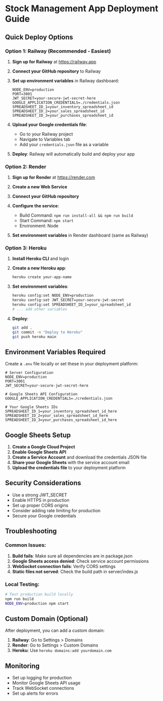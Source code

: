 # Stock Management App Deployment Guide

## Quick Deploy Options

### Option 1: Railway (Recommended - Easiest)

1. **Sign up for Railway** at https://railway.app
2. **Connect your GitHub repository** to Railway
3. **Set up environment variables** in Railway dashboard:
   ```
   NODE_ENV=production
   PORT=3001
   JWT_SECRET=your-secure-jwt-secret-here
   GOOGLE_APPLICATION_CREDENTIALS=./credentials.json
   SPREADSHEET_ID_1=your_inventory_spreadsheet_id
   SPREADSHEET_ID_2=your_sales_spreadsheet_id
   SPREADSHEET_ID_3=your_purchases_spreadsheet_id
   ```

4. **Upload your Google credentials file**:
   - Go to your Railway project
   - Navigate to Variables tab
   - Add your `credentials.json` file as a variable

5. **Deploy**: Railway will automatically build and deploy your app

### Option 2: Render

1. **Sign up for Render** at https://render.com
2. **Create a new Web Service**
3. **Connect your GitHub repository**
4. **Configure the service**:
   - Build Command: `npm run install-all && npm run build`
   - Start Command: `npm start`
   - Environment: Node

5. **Set environment variables** in Render dashboard (same as Railway)

### Option 3: Heroku

1. **Install Heroku CLI** and login
2. **Create a new Heroku app**:
   ```bash
   heroku create your-app-name
   ```

3. **Set environment variables**:
   ```bash
   heroku config:set NODE_ENV=production
   heroku config:set JWT_SECRET=your-secure-jwt-secret
   heroku config:set SPREADSHEET_ID_1=your_spreadsheet_id
   # ... add other variables
   ```

4. **Deploy**:
   ```bash
   git add .
   git commit -m "Deploy to Heroku"
   git push heroku main
   ```

## Environment Variables Required

Create a `.env` file locally or set these in your deployment platform:

```env
# Server Configuration
NODE_ENV=production
PORT=3001
JWT_SECRET=your-secure-jwt-secret-here

# Google Sheets API Configuration
GOOGLE_APPLICATION_CREDENTIALS=./credentials.json

# Your Google Sheets IDs
SPREADSHEET_ID_1=your_inventory_spreadsheet_id_here
SPREADSHEET_ID_2=your_sales_spreadsheet_id_here
SPREADSHEET_ID_3=your_purchases_spreadsheet_id_here
```

## Google Sheets Setup

1. **Create a Google Cloud Project**
2. **Enable Google Sheets API**
3. **Create a Service Account** and download the credentials JSON file
4. **Share your Google Sheets** with the service account email
5. **Upload the credentials file** to your deployment platform

## Security Considerations

- Use a strong JWT_SECRET
- Enable HTTPS in production
- Set up proper CORS origins
- Consider adding rate limiting for production
- Secure your Google credentials

## Troubleshooting

### Common Issues:

1. **Build fails**: Make sure all dependencies are in package.json
2. **Google Sheets access denied**: Check service account permissions
3. **WebSocket connection fails**: Verify CORS settings
4. **Static files not served**: Check the build path in server/index.js

### Local Testing:

```bash
# Test production build locally
npm run build
NODE_ENV=production npm start
```

## Custom Domain (Optional)

After deployment, you can add a custom domain:
1. **Railway**: Go to Settings > Domains
2. **Render**: Go to Settings > Custom Domains
3. **Heroku**: Use `heroku domains:add yourdomain.com`

## Monitoring

- Set up logging for production
- Monitor Google Sheets API usage
- Track WebSocket connections
- Set up alerts for errors 